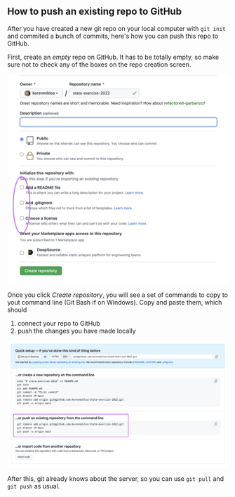 ## How to push an existing repo to GitHub
After you have created a new git repo on your local computer with `git init` and commited a bunch of commits, here's how you can push this repo to GitHub.

First, create an *empty* repo on GitHub. It has to be totally empty, so make sure not to check any of the boxes on the repo creation screen.

![GitHub repo creation interface with file checkboxes unchecked](create-empty-repo.png)

Once you click *Create repository*, you will see a set of commands to copy to yout command line (Git Bash if on Windows). Copy and paste them, which should 
1. connect your repo to GitHub
2. push the changes you have made locally

![Git commands for copying after repo has been created](commands-to-copy.png)

After this, git already knows about the server, so you can use `git pull` and `git push` as usual.
